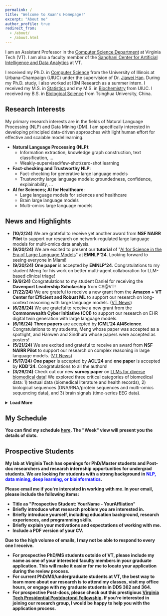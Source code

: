 ```yaml
---
permalink: /
title: "Welcome to Xuan's Homepage!"
excerpt: "About me"
author_profile: true
redirect_from: 
  - /about/
  - /about.html
---
```


I am an Assistant Professor in the [Computer Science Department](https://cs.vt.edu/) at Virginia Tech (VT). I am also a faculty member of the [Sanghani Center for Artificial Intelligence and Data Analytics](https://sanghani.cs.vt.edu/) at VT.

I received my Ph.D. in [Computer Science](http://www.cs.uiuc.edu/) from the University of Illinois at Urbana-Champaign (UIUC) under the supervision of Dr. [Jiawei Han](http://hanj.cs.illinois.edu/). During my Ph.D. study, I also worked at IBM Research as a summer intern. I received my M.S. in [Statistics](https://stat.illinois.edu/) and my M.S. in [Biochemistry](https://mcb.illinois.edu/departments/biochemistry/) from UIUC. I received my B.S. in [Biological Science](https://life.tsinghua.edu.cn/) from Tsinghua University, China.


## Research Interests
My primary research interests are in the fields of Natural Language Processing (NLP) and Data Mining (DM). I am specifically interested in developing principled data-driven approaches with light human effort for effective and scalable model learning.

- **Natural Language Processing (NLP)**:
  - Information extraction, knowledge graph construction, text classification, …
  - Weakly-supervised/few-shot/zero-shot learning
- **Fact-checking and Trustworthy NLP**:
  - Fact-checking for generative large language models
  - Trustworthy large language models: groundedness, confidence, explainability, …
- **AI for Sciences; AI for Healthcare**:
  - Large language models for sciences and healthcare
  - Brain large language models
  - Multi-omics large language models

## News and Highlights
<!---
- **(7/22/24)** We are grateful to receive a new grant from the **Amazon + VT Center for Efficient and Robust ML** to support our research on long-context reasoning with large language models.
-->
- **(10/2/24)** We are grateful to receive yet another award from **NSF NAIRR Pilot** to support our research on network-regulated large language models for multi-omics data analysis. 
- **(9/20/24)** We are excited to present our **tutorial** of "[AI for Science in the Era of Large Language Models](https://xuanwang91.github.io/2024-11-12-emnlp24-tutorial)" at **EMNLP'24**. Looking forward to seeing everyone in Miami!
- **(9/20/24)** **One paper** is accepted by **EMNLP'24**. Congratulations to my student Meng for his work on better multi-agent collaboration for LLM-based clinical triage!
- **(9/9/24)** Congratulations to my student Daniel for receiving the **Davenport Leadership Scholarship** from CS@VT!
- **(7/22/24)** We are grateful to receive a new grant from the **Amazon + VT Center for Efficient and Robust ML** to support our research on long-context reasoning with large language models. ([VT News](https://news.vt.edu/articles/2024/06/three-virginia-tech-faculty-receive-nairr-pilot-awards-for-proje.html))
- **(6/28/24)** We are grateful to receive a new grant from the <b>Commonwealth Cyber Initiative (CCI)</b> to support our research on EHR digital twin generation with large language models.
- **(6/16/24)** **Three papers** are accepted by **ICML'24 AI4Science**. Congratulations to my students, Meng whose paper was accepted as a spotlight, and Hanwen and Sindhura whose papers were accepted as posters!
- **(5/21/24)** We are excited and grateful to receive an award from **NSF NAIRR Pilot** to support our research on complex reasoning in large language models. ([VT News](https://news.vt.edu/articles/2024/10/amazon-virginia-tech-initiative-announces-two-student-fellowship.html?utm_source=cmpgn_news&utm_medium=email&utm_campaign=vtUnirelNewsDailyCMP_Oct2324-fs%20))
- **(5/17/24)** **One paper** is accepted by **ACL'24** and **one paper** is accepted by **KDD'24**. Congratulations to all the authors!
- **(3/26/24)** Check out our new **survey paper** on [LLMs for diverse biomedical data](https://arxiv.org/abs/2403.15673)! We explored three critical categories of biomedical data: 1) textual data (biomedical literature and health records), 2) biological sequences (DNA/RNA/protein sequences and multi-omics sequencing data), and 3) brain signals (time-series EEG data).

<details>
<summary><b>Load More</b></summary>
<ul style="PADDING-LEFT: 12px">
  <li> <b>(3/3/24)</b> We are grateful to receive a new grant from the <b>Virginia Tech Brain Tech One Health Initiative</b> to support our research on open-vocabulary brain-to-text translation with large language models.</li>
  <li> <b>(1/18/24)</b> We are grateful to receive a new grant from the <b>Children's National Hospital + Virginia Tech Initiative</b> to support our research on weakly-supervised clinical variable extraction with large language models. ([VT News]<a><https://news.vt.edu/articles/2024/08/research-fralinbiomed-fbri-0816.html></a>)</li>
  <li> <b>(10/10/23)</b> We are grateful to receive a new grant from the <b>Virginia Tech Institute for Critical Technology and Applied Science (ICTAS)</b> to support our research on multi-omics encoding with LLMs for disease progression prediction.</li>
  <li> <b>(10/7/23)</b> <b>Three papers** are accepted by <b>EMNLP'23</b>. Congratulations to all the authors!</li>
  <li><b>(9/6/23)</b> We are grateful to receive a new grant from the <b>Amazon + VT Center for Efficient and Robust ML</b> to support our research on fact-checking in LLMs. (<a href="https://news.vt.edu/articles/2023/09/amazon-virginia-tech-initiative-announces-support-for-two-amazon.html">VT News</a>)</li>
  <li><b>(6/7/23)</b> We are grateful to receive a new grant from the Center for Health Behaviors Research at <b>Fralin Biomedical Research Institute</b> to support our research on AI-guided behavioral health modifier prediction for fetal growth disorder detection.</li>
  <li><b>(5/11/23)</b> We are grateful to receive a new grant from the <b>Commonwealth Cyber Initiative (CCI)</b> to support our research on trustworthy multimodal machine learning in healthcare. (<a href="https://news.vt.edu/articles/2023/06/research-programs-help-researchers-flex-harder--leap-higher.html">VT News</a>)</li>
  <li><b>(5/1/23)</b> <b>Two papers</b> are accepted by <b>ACL'23</b>. Congratulations to all the authors!</li>  
  <li><b>(1/1/23)</b> I started a new journey as an Assistant Professor in <b>CS@VT</b>.</li>
</ul>
</details>


## My Schedule

You can find my schedule [here](https://outlook.office365.com/owa/calendar/7a9db64927ad4b31ac057a71aa1a21f4@vt.edu/36019279cd6b4fb78bef49139b5b4e834236640486942120667/calendar.html). The "Week" view will present you the details of slots.
 

## Prospective Students
My lab at Virginia Tech has openings for **PhD/Master students and Post-doc researchers** and research internship opportunities for **undergrad students**. We are looking for students with a strong background in <span style="color:blue">NLP, data mining, deep learning, or bioinformatics</span>.

Please email me if you're interested in working with me. **In your email**, please include the following items:
- Title as "Prospective Student: YourName - YourAffliation"
- Briefly introduce what research problem you are interested in.
- Briefly introduce yourself, including education background, research experiences, and programming skills.
- Briefly explain your motivations and expectations of working with me.
- Include a PDF version of your CV.

Due to the high volume of emails, I may not be able to respond to every one I receive. 
- For **prospective PhD/MS students** outside of VT, please include my name as one of your interested faculty members in your graduate application. This will make it easier for me to locate your application during the review process.
- For **current PhD/MS/undergraduate students** at VT, the best way to learn more about our research is to attend my classes, visit my office hours, or engage with my graduate students in DDS 362 and 364.
- For **prospective Post-docs**, please check out this prestigious [Virginia Tech Presidential Postdoctoral Fellowship](https://www.research.vt.edu/about/postdoctoral-associates/virginia-tech-presidential-postdoctoral-fellowships.html). If you're interested in joining our research group, I would be happy to help you with the application process.

